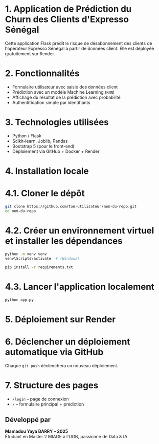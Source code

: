 # 1. Application de Prédiction du Churn des Clients d'Expresso Sénégal
Cette application Flask prédit le risque de désabonnement des clients de l'opérateur Expresso Sénégal à partir de données client. Elle est déployée gratuitement sur Render.


# 2. Fonctionnalités
- Formulaire utilisateur avec saisie des données client 
- Prédiction avec un modèle Machine Learning (`KNN`) 
- Affichage du résultat de la prédiction avec probabilité
- Authentification simple par identifiants 


# 3. Technologies utilisées
- Python / Flask
- Scikit-learn, Joblib, Pandas
- Bootstrap 5 (pour le front-end)
- Déploiement via GitHub + Docker + Render


# 4. Installation locale

# 4.1. Cloner le dépôt
```bash
git clone https://github.com/ton-utilisateur/nom-du-repo.git
cd nom-du-repo
```

# 4.2. Créer un environnement virtuel et installer les dépendances
```bash
python -m venv venv
venv\Scripts\activate  # (Windows)

pip install -r requirements.txt
```

# 4.3. Lancer l'application localement
```bash
python app.py
```

# 5. Déploiement sur Render

# 6. Déclencher un déploiement automatique via GitHub
Chaque `git push` déclenchera un nouveau déploiement.

# 7. Structure des pages
- `/login` – page de connexion
- `/` – formulaire principal + prédiction

## Développé par
**Mamadou Yaya BARRY – 2025**  
Étudiant en Master 2 MIAGE à l'UGB, passionné de Data & IA.
